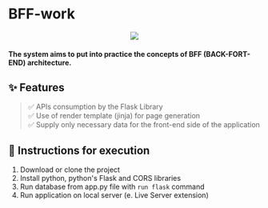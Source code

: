 # BFF-work

<p align="center">
  <a href="https://ant.design">
    <img  src="https://user-images.githubusercontent.com/12867589/223283310-20acf737-2217-4d8e-947e-6f2bfafb2bdb.png">
  </a>
</p>


 #### The system aims to put into practice the concepts of BFF (BACK-FORT-END) architecture.

## ✨ Features

> ✅ APIs consumption by the Flask Library\
> ✅ Use of render template (jinja) for page generation\
> ✅ Supply only necessary data for the front-end side of the application

## 📝 Instructions for execution

1. Download or clone the project
2. Install python, python's Flask and CORS libraries
3. Run database from app.py file with `run flask` command
4. Run application on local server (e. Live Server extension)
